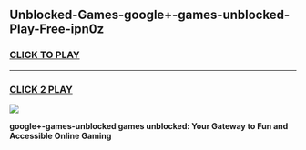 
## Unblocked-Games-google+-games-unblocked-Play-Free-ipn0z
<h3>
<a href="https://premium76.site?title=google+-games-unblocked&ref=23A">CLICK TO PLAY</a></h3>
<hr>

<h3>
<a href="https://premium76.site?title=google+-games-unblocked&ref=23A">CLICK 2 PLAY</a>
  
</h3>

<a href="https://premium76.site?title=google+-games-unblocked&ref=23A"><img src="https://clearcache.store/games.png"></a>


**google+-games-unblocked games unblocked: Your Gateway to Fun and Accessible Online Gaming**
